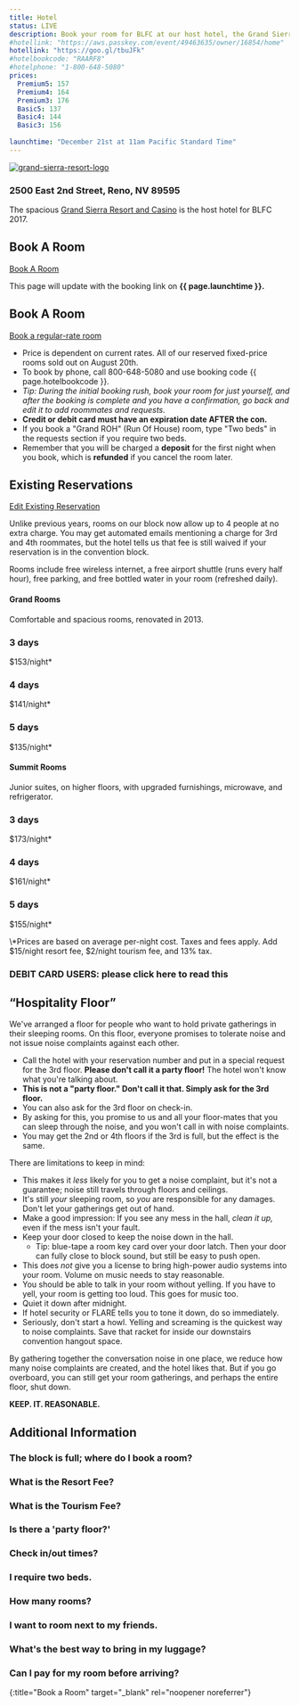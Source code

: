 ```yaml
---
title: Hotel
status: LIVE
description: Book your room for BLFC at our host hotel, the Grand Sierra Resort. 
#hotellink: "https://aws.passkey.com/event/49463635/owner/16854/home"
hotellink: "https://goo.gl/tbuJFk"
#hotelbookcode: "RAARF8"
#hotelphone: "1-800-648-5080"
prices:
  Premium5: 157
  Premium4: 164
  Premium3: 176
  Basic5: 137
  Basic4: 144
  Basic3: 156
  
launchtime: "December 21st at 11am Pacific Standard Time"
---
```

<div class="page-wrapper"><div id="hotel-thehotel" class="fullwidth textcenter chunk-imgbg" style="margin:0;background-image:url(/wp-content/uploads/hotel_bap.jpg);"><div class="skivdiv-content"><p><a href="http://www.grandsierraresort.com/" target="_blank"><img class="aligncenter" src="https://www.goblfc.org/wp-content/uploads/grand-sierra-resort-logo-512x150.png" alt="grand-sierra-resort-logo"></a></p>
<h3>2500 East 2nd Street, Reno, NV 89595</h3>
<p>The spacious <a href="http://www.grandsierraresort.com/" target="_blank">Grand Sierra Resort and Casino</a> is the host hotel for BLFC 2017.</p>
<!--<p><a href="https://www.google.com/maps/place/2500+E+2nd+St/@39.5231615,-119.7797565,17z/data=!3m1!4b1!4m2!3m1!1s0x80993f5b7a9a2d7d:0x801e4538bfd9d6ed" target="_blank"><img src="/wp-content/uploads/maps_google.png" alt="Google Maps" width="50" height="50"></a> <a href="bingmaps:///?vcp=39.52341~-119.778689&amp;vlvl=18&amp;bb=-119.783984~-119.773393_39.525684~39.521136&amp;sty=r&amp;trfc=0&amp;q=2500 East&amp;where=&amp;nc=&amp;sbb=-119.783984~-119.773393_39.525684~39.521136" target="_blank"><img src="/wp-content/uploads/maps_windows.png" alt="Windows 8 Maps" width="50" height="50"></a> <a href="http://www.bing.com/maps/?v=2&amp;cp=39.522690~-119.779091&amp;lvl=16&amp;sty=r&amp;q=2500%20E%202nd%20St%2C%20Reno%2C%20Nevada%2C%20United%20States&amp;form=LMLTCC" target="_blank"><img src="/wp-content/uploads/maps_bing.jpg" alt="Bing Maps" width="50" height="50"></a> <a href="https://maps.yahoo.com/businesses/?lat=39.526901200975125&amp;lon=-119.7805666923523&amp;bb=39.531435987760496%2C-119.79090929031372%2C39.52238266995704%2C-119.77022409439087&amp;n=2500%20E%202nd%20St%2C%20Reno%2C%20NV%2089502&amp;bid=29883366&amp;b=Grand%20Sierra%20Resort%20and%20Casino" target="_blank"><img src="/wp-content/uploads/maps_yahoo.jpg" alt="Yahoo Maps" width="50" height="50"></a></p>-->
<div class="clear"></div></div></div>

## Book A Room

[Book A Room][hotellink]

This page will update with the booking link on **{{ page.launchtime }}.**

<div id="hotel-book" class="one_full textcenter"><h2><span>Book A Room</span></h2><div class="page-wrapper"><p><a href="https://rooms.grandsierraresort.com/" target="_blank" class="button aligncenter">Book a regular-rate room</a></p>
<ul class="textleft">
<li>Price is dependent on current rates. All of our reserved fixed-price rooms sold out on August 20th.</li>
<li>To book by phone, call 800-648-5080 and use booking code {{ page.hotelbookcode }}.</li>
<li class="hidden"><em>Tip: During the initial booking rush, book your room for just yourself, and after the booking is complete and you have a confirmation, go back and edit it to add roommates and requests.</em></li>
<li><strong>Credit or debit card must have an expiration date AFTER the con.</strong></li>
<li class="hidden">If you&nbsp;book&nbsp;a "Grand ROH" (Run Of House) room, type "Two beds" in the requests section if you require two beds.</li>
<li>Remember that you will be charged a <strong>deposit</strong> for the first night when you book, which is <strong>refunded</strong> if you cancel the room later.</li>
</ul>
<div class="clear"></div></div></div>


<div id="hotel-price" class="one_full"><h2><span>Existing Reservations</span></h2><div class="page-wrapper">

<p><a href="https://resweb.passkey.com/Resweb.do?mode=welcome_ei_new&amp;eventID=15651497" target="_blank" class="button aligncenter">Edit Existing Reservation</a></p>

<p>Unlike previous years, rooms on our block now allow up to 4 people at no extra charge. You may get automated emails mentioning a charge for 3rd and 4th roommates, but the hotel tells us that fee is still waived if your reservation is in the convention block.</p>

<p>Rooms include free wireless internet, a free airport shuttle (runs every half hour), free parking, and free bottled water in your room (refreshed daily).</p>

<div class="one_half hotel-room-type" style="background-image:url(/wp-content/uploads/hotel_gsr_hotel.jpg)"><div class="skivdiv-content">
<h4>Grand Rooms</h4>
<p>Comfortable and spacious rooms, renovated in 2013.</p>
<div class="one_third"><h3><span>3 days</span></h3><div class="skivdiv-content"><p>$153/night*</p>
<div class="clear"></div></div></div>
<div class="one_third"><h3><span>4 days</span></h3><div class="skivdiv-content"><p>$141/night*</p>
<div class="clear"></div></div></div>
<div class="one_third"><h3><span>5 days</span></h3><div class="skivdiv-content"><p>$135/night*</p>
<div class="clear"></div></div></div>
<div class="clear"></div></div></div>
<div class="one_half hotel-room-type" style="background-image:url(/wp-content/uploads/hotel_summit_grand.jpg)"><div class="skivdiv-content">
<h4>Summit Rooms</h4>
<p>Junior suites, on higher floors, with upgraded furnishings, microwave, and refrigerator.</p>
<div class="one_third"><h3><span>3 days</span></h3><div class="skivdiv-content"><p>$173/night*</p>
<div class="clear"></div></div></div>
<div class="one_third"><h3><span>4 days</span></h3><div class="skivdiv-content"><p>$161/night*</p>
<div class="clear"></div></div></div>
<div class="one_third"><h3><span>5 days</span></h3><div class="skivdiv-content"><p>$155/night*</p>
<div class="clear"></div></div></div>
<div class="clear"></div></div></div>
\*Prices are based on average per-night cost. Taxes and fees apply. Add $15/night resort fee, $2/night tourism fee, and 13% tax.

<div class="chunk-accordion"><h3 class="accordion-title">DEBIT CARD USERS: please click here to read this</h3><div class="accordion-content" style="display: none;"><p>The hotel reserves an extra $50/night when you check in. If you check in using a debit card, this will reduce your available balance. It may take as many as 10 days after checkout to be returned to your account; your bank controls that, not the hotel.<br>
<em>Tip: if you're eating in on-site restaurants, charge to your room to utilize this tied-up money.</em></p>
</div></div>

<div class="clear"></div></div></div>
<div id="hospitality" class="one_full"><h2><span>“Hospitality Floor”</span></h2><div class="page-wrapper">
<p>We've arranged a floor for people who want to hold private gatherings in their sleeping rooms. On this floor, everyone promises to tolerate noise and not issue noise complaints against each other.</p>
<ul>
<li>Call the hotel with your reservation number and put in a special request for the 3rd floor. <strong>Please don't call it a party floor!</strong> The hotel won't know what you're talking about.</li>
<li><strong>This is not a "party floor." Don't call it that. Simply ask for the 3rd floor.</strong></li>
<li>You can also ask for the 3rd floor on check-in.</li>
<li>By asking for this, you promise to us and all your floor-mates that you can sleep through the noise, and you won't call in with noise complaints.</li>
<li>You may get the 2nd or 4th floors if the 3rd is full, but the effect is the same.</li>
</ul>
<p>There are limitations to keep in mind:</p>
<ul>
<li>This makes it <em>less</em> likely for you to get a noise complaint, but it's not a guarantee; noise still travels through floors and ceilings.</li>
<li>It's still <em>your</em> sleeping room, so <em>you</em> are responsible for any damages. Don't let your gatherings get out of hand.</li>
<li>Make a good impression: If you see any mess in the hall, <em>clean it up,</em> even if the mess isn't your fault.</li>
<li>Keep your door closed to keep the noise down in the hall. <ul><li>Tip: blue-tape a room key card over your door latch. Then your door can fully close to block sound, but still be easy to push open.</li></ul></li>
<li>This does <em>not</em> give you a license to bring high-power audio systems into your room. Volume on music needs to stay reasonable.</li>
<li>You should be able to talk in your room without yelling. If you have to yell, your room is getting too loud. This goes for music too.</li>
<li>Quiet it down after midnight.</li>
<li>If hotel security or FLARE tells you to tone it down, do so immediately.</li>
<li>Seriously, don't start a howl. Yelling and screaming is the quickest way to noise complaints. Save that racket for inside our downstairs convention hangout space.</li>

</ul>
<p>By gathering together the conversation noise in one place, we reduce how many noise complaints are created, and the hotel likes that. But if you go overboard, you can still get your room gatherings, and perhaps the entire floor, shut down.</p><p><strong>KEEP. IT. REASONABLE.</strong></p>
<div class="clear"></div></div></div>

<div id="hotel-faq" class="one_full"><h2><span>Additional Information</span></h2><div class="page-wrapper">

<div class="chunk-accordion"><h3 class="accordion-title">The block is full; where do I book a room?</h3><div class="accordion-content" style="display: none;"><p>Our block is sold out, but the hotel still has rooms. We recommend you <a href="http://rooms.grandsierraresort.com">book a general-priced room using the GSR website</a>. There are no shuttle services to other hotels. There is <a href="https://www.google.com/maps/place/Baymont+Inn+and+Suites+Reno/@39.5214178,-119.7871447,15.75z/data=!4m8!3m7!1s0x0:0xd92b572278d291d6!5m2!1s2017-06-01!2i4!8m2!3d39.5197985!4d-119.7870469">one small motel within walking distance</a>; it is not an official overflow and is not making any special arrangements for our attendees.</p>
</div></div>

<div class="chunk-accordion"><h3 class="accordion-title">What is the Resort Fee?</h3><div class="accordion-content" style="display: none;"><p>This hotel charges a resort fee in addition to your room rate, which pays for the airport shuttle, parking, pool, gym, internet, and free bottled water.</p>
</div></div>

<div class="chunk-accordion"><h3 class="accordion-title">What is the Tourism Fee?</h3><div class="accordion-content" style="display: none;"><p>A fee mandated by the City of Reno for all hotels, instituted in 2015.</p>
</div></div>

<div class="chunk-accordion"><h3 class="accordion-title">Is there a 'party floor?'</h3><div class="accordion-content" style="display: none;"><p>The closest equivalent is the <a href="#hospitality">hospitality floor</a>. Call in a request to be put on the 3rd floor. <strong>Do not say the words "party floor" to the hotel.</strong></p>
</div></div>

<div class="chunk-accordion"><h3 class="accordion-title">Check in/out times?</h3><div class="accordion-content" style="display: none;"><p>Check in after 3PM. Check out by 11AM.</p>
</div></div>

<div class="chunk-accordion"><h3 class="accordion-title">I require two beds.</h3><div class="accordion-content" style="display: none;"><p>Write "2 beds" in the requests section. Or declare 4 people in the room. We recommend doing both.</p>
</div></div>

<div class="chunk-accordion"><h3 class="accordion-title">How many rooms?</h3><div class="accordion-content" style="display: none;"><p>The hotel has 2,000 rooms. Our block has about 1000.</p>
</div></div>

<div class="chunk-accordion"><h3 class="accordion-title">I want to room next to my friends.</h3><div class="accordion-content" style="display: none;"><p>After booking online, just call the hotel with the confirmation numbers and ask to be placed together.</p>
</div></div>

<div class="chunk-accordion"><h3 class="accordion-title">What's the best way to bring in my luggage?</h3><div class="accordion-content" style="display: none;"><p>You may not use the front entrance as a loading zone, and you may not use the bell carts. Please park in self-parking, and then hand carry your luggage to your room. We recommend bringing your own folding cart.<br>
Or, you can park in the front entrance, and leave it up to the valet parking and bellmen to move your car and luggage. Last we checked, there was no official fee for this service, but tips are expected.</p>
</div></div>

<div class="chunk-accordion"><h3 class="accordion-title">Can I pay for my room before arriving?</h3><div class="accordion-content" style="display: none;"><p>Yes, just call the hotel with your confirmation number.</p>
</div></div>

<div class="clear"></div></div></div></div>

[hotellink]: https://goo.gl/tbuJFk
{:title="Book a Room" target="_blank" rel="noopener noreferrer"}
